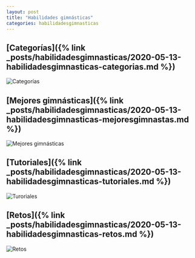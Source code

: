 ```yaml
---
layout: post
title: "Habilidades gimnásticas"
categories: habilidadesgimnasticas
---
```


## [Categorías]({% link _posts/habilidadesgimnasticas/2020-05-13-habilidadesgimnasticas-categorias.md %})

![Categorías](../images/habilidadesgimnasticas_competicionesycategorias_pestana.jpg)

## [Mejores gimnásticas]({% link _posts/habilidadesgimnasticas/2020-05-13-habilidadesgimnasticas-mejoresgimnastas.md %})

![Mejores gimnásticas](../images/habilidadesgimnasticas_mejoresgimnastas_pestana.jpg)

## [Tutoriales]({% link _posts/habilidadesgimnasticas/2020-05-13-habilidadesgimnasticas-tutoriales.md %})

![Turoriales](../images/tutorial_pestana.png)

## [Retos]({% link _posts/habilidadesgimnasticas/2020-05-13-habilidadesgimnasticas-retos.md %})

![Retos](../images/retosporcursos_pestana.jpg)


